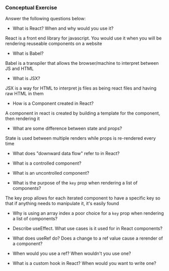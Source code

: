 ### Conceptual Exercise

Answer the following questions below:

- What is React? When and why would you use it?

React is a front end library for javascript. You would use it when you will be rendering reuseable components on a website

- What is Babel?

Babel is a transpiler that allows the browser/machine to interpret between JS and HTML

- What is JSX?

JSX is a way for HTML to interpret js files as being react files and having raw HTML in them

- How is a Component created in React?

A component in react is created by building a template for the component, then rendering it

- What are some difference between state and props?

State is used between multiple renders while props is re-rendered every time

- What does "downward data flow" refer to in React?

- What is a controlled component?

- What is an uncontrolled component?

- What is the purpose of the `key` prop when rendering a list of components?

The key prop allows for each iterated component to have a specific key so that if anything needs to manipulate it, it's easily found

- Why is using an array index a poor choice for a `key` prop when rendering a list of components?

- Describe useEffect.  What use cases is it used for in React components?

- What does useRef do?  Does a change to a ref value cause a rerender of a component?

- When would you use a ref? When wouldn't you use one?

- What is a custom hook in React? When would you want to write one?
